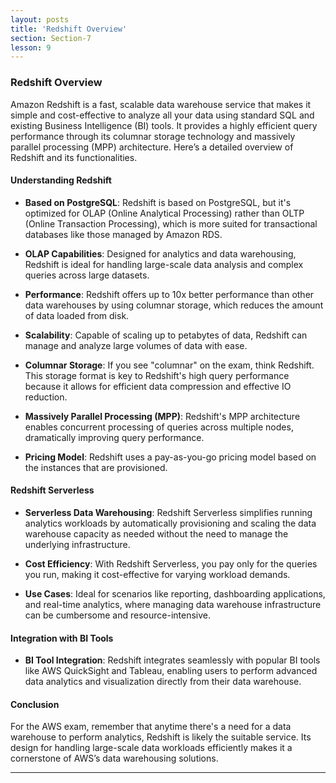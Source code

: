 ```yaml
---
layout: posts
title: 'Redshift Overview'
section: Section-7
lesson: 9
---
```


### Redshift Overview

Amazon Redshift is a fast, scalable data warehouse service that makes it simple and cost-effective to analyze all your data using standard SQL and existing Business Intelligence (BI) tools. It provides a highly efficient query performance through its columnar storage technology and massively parallel processing (MPP) architecture. Here’s a detailed overview of Redshift and its functionalities.

<!-- pagebreak -->

#### Understanding Redshift

- **Based on PostgreSQL**: Redshift is based on PostgreSQL, but it's optimized for OLAP (Online Analytical Processing) rather than OLTP (Online Transaction Processing), which is more suited for transactional databases like those managed by Amazon RDS.

- **OLAP Capabilities**: Designed for analytics and data warehousing, Redshift is ideal for handling large-scale data analysis and complex queries across large datasets.

- **Performance**: Redshift offers up to 10x better performance than other data warehouses by using columnar storage, which reduces the amount of data loaded from disk.

- **Scalability**: Capable of scaling up to petabytes of data, Redshift can manage and analyze large volumes of data with ease.

- **Columnar Storage**: If you see "columnar" on the exam, think Redshift. This storage format is key to Redshift's high query performance because it allows for efficient data compression and effective IO reduction.

- **Massively Parallel Processing (MPP)**: Redshift's MPP architecture enables concurrent processing of queries across multiple nodes, dramatically improving query performance.

- **Pricing Model**: Redshift uses a pay-as-you-go pricing model based on the instances that are provisioned.

<!-- pagebreak -->

#### Redshift Serverless

- **Serverless Data Warehousing**: Redshift Serverless simplifies running analytics workloads by automatically provisioning and scaling the data warehouse capacity as needed without the need to manage the underlying infrastructure.

- **Cost Efficiency**: With Redshift Serverless, you pay only for the queries you run, making it cost-effective for varying workload demands.

- **Use Cases**: Ideal for scenarios like reporting, dashboarding applications, and real-time analytics, where managing data warehouse infrastructure can be cumbersome and resource-intensive.

<!-- pagebreak -->

#### Integration with BI Tools

- **BI Tool Integration**: Redshift integrates seamlessly with popular BI tools like AWS QuickSight and Tableau, enabling users to perform advanced data analytics and visualization directly from their data warehouse.

#### Conclusion

For the AWS exam, remember that anytime there's a need for a data warehouse to perform analytics, Redshift is likely the suitable service. Its design for handling large-scale data workloads efficiently makes it a cornerstone of AWS’s data warehousing solutions.

---
